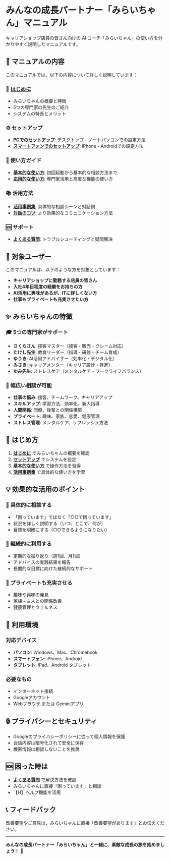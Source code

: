 # みんなの成長パートナー「みらいちゃん」マニュアル

キャリアショップ店員の皆さん向けの AI コーチ「みらいちゃん」の使い方を分かりやすく説明したマニュアルです。

## 📖 マニュアルの内容

このマニュアルでは、以下の内容について詳しく説明しています：

### 🌟 [はじめに](introduction.html)
- みらいちゃんの概要と特徴
- 5つの専門家の先生のご紹介
- システムの特長とメリット

### ⚙️ セットアップ
- **[PCでのセットアップ](installation.html)**: デスクトップ・ノートパソコンでの設定方法
- **[スマートフォンでのセットアップ](mobile_setup.html)**: iPhone・Androidでの設定方法

### 📱 使い方ガイド
- **[基本的な使い方](basic_usage.html)**: 初回起動から基本的な相談方法まで
- **[応用的な使い方](advanced_usage.html)**: 専門家活用と高度な機能の使い方

### 📚 活用方法
- **[活用事例集](use_cases.html)**: 具体的な相談シーンと対話例
- **[対話のコツ](tips.html)**: より効果的なコミュニケーション方法

### 🆘 サポート
- **[よくある質問](faq.html)**: トラブルシューティングと疑問解決

## 🎯 対象ユーザー

このマニュアルは、以下のような方を対象としています：

- **キャリアショップに勤務する店員の皆さん**
- **入社4年目程度の経験をお持ちの方**
- **AI活用に興味があるが、ITに詳しくない方**
- **仕事もプライベートも充実させたい方**

## ✨ みらいちゃんの特徴

### 🎓 5つの専門家がサポート
- **さくらさん**: 接客マスター（接客・販売・クレーム対応）
- **たけし先生**: 教育リーダー（指導・研修・チーム育成）
- **ゆうき**: AI活用アドバイザー（効率化・デジタル化）
- **みさき**: キャリアメンター（キャリア設計・昇進）
- **ゆみ先生**: ストレスケア（メンタルケア・ワークライフバランス）

### 🌈 幅広い相談が可能
- **仕事の悩み**: 接客、チームワーク、キャリアアップ
- **スキルアップ**: 学習方法、効率化、新人指導
- **人間関係**: 同僚、後輩との関係構築
- **プライベート**: 趣味、家族、恋愛、健康管理
- **ストレス管理**: メンタルケア、リフレッシュ方法

## 🚀 はじめ方

1. **[はじめに](introduction.html)** でみらいちゃんの概要を確認
2. **[セットアップ](installation.html)** でシステムを設定
3. **[基本的な使い方](basic_usage.html)** で操作方法を習得
4. **[活用事例集](use_cases.html)** で具体的な使い方を学習

## 💡 効果的な活用のポイント

### 📝 具体的に相談する
- 「困っています」ではなく「○○で困っています」
- 状況を詳しく説明する（いつ、どこで、何が）
- 目標を明確にする（○○できるようになりたい）

### 🔄 継続的に利用する
- 定期的な振り返り（週1回、月1回）
- アドバイスの実践結果を報告
- 長期的な目標に向けた継続的なサポート

### 🌟 プライベートも充実させる
- 趣味や興味の発見
- 家族・友人との関係改善
- 健康管理とウェルネス

## 📱 利用環境

### 対応デバイス
- **パソコン**: Windows、Mac、Chromebook
- **スマートフォン**: iPhone、Android
- **タブレット**: iPad、Android タブレット

### 必要なもの
- インターネット接続
- Googleアカウント
- Webブラウザ または Geminiアプリ

## 🔒 プライバシーとセキュリティ

- Googleのプライバシーポリシーに従って個人情報を保護
- 会話内容は暗号化されて安全に保存
- 機密情報は相談しないことを推奨

## 🆘 困った時は

- **[よくある質問](faq.html)** で解決方法を確認
- みらいちゃんに直接「困っています」と相談
- 【H】ヘルプ機能を活用

## 📞 フィードバック

改善要望やご意見は、みらいちゃんに直接「改善要望があります」とお伝えください。

---

**みんなの成長パートナー「みらいちゃん」と一緒に、素敵な成長の旅を始めましょう！** 🌟 